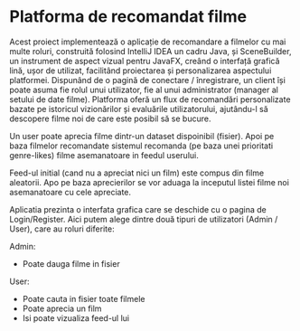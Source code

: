 # Platforma de recomandat filme
Acest proiect implementează o aplicație de recomandare a filmelor cu mai multe roluri, construită folosind IntelliJ IDEA un cadru Java, și SceneBuilder, un instrument de aspect vizual pentru JavaFX, creând o interfață grafică lină, ușor de utilizat, facilitând proiectarea și personalizarea aspectului platformei. Dispunând de o pagină de conectare / înregistrare, un client își poate asuma fie rolul unui utilizator, fie al unui administrator (manager al setului de date filme). Platforma oferă un flux de recomandări personalizate bazate pe istoricul vizionărilor și evaluările utilizatorului, ajutându-l să descopere filme noi de care este posibil să se bucure.

Un user poate aprecia filme dintr-un dataset dispoinibil (fisier). Apoi pe baza filmelor recomandate sistemul recomanda (pe baza unei prioritati genre-likes) filme asemanatoare in feedul userului.

Feed-ul initial (cand nu a apreciat nici un film) este compus din filme aleatorii. Apo pe baza aprecierilor se vor aduaga la inceputul listei filme noi asemanatoare cu cele apreciate.

Aplicatia prezinta o interfata grafica care se deschide cu o pagina de Login/Register. Aici putem alege dintre două tipuri de utilizatori (Admin / User), care au roluri diferite:

Admin:
-	Poate dauga filme in fisier

User:
-	Poate cauta in fisier toate filmele
-	Poate aprecia un film
-	Isi poate vizualiza feed-ul lui

